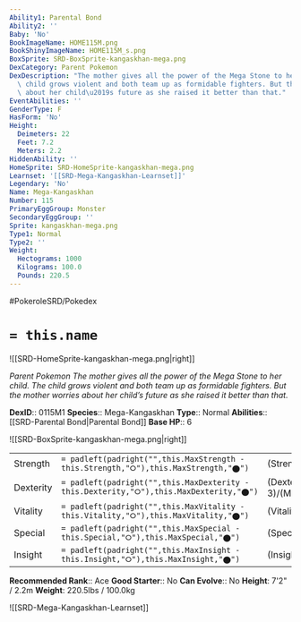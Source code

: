 ```yaml
---
Ability1: Parental Bond
Ability2: ''
Baby: 'No'
BookImageName: HOME115M.png
BookShinyImageName: HOME115M_s.png
BoxSprite: SRD-BoxSprite-kangaskhan-mega.png
DexCategory: Parent Pokemon
DexDescription: "The mother gives all the power of the Mega Stone to her child. The\
  \ child grows violent and both team up as formidable fighters. But the mother worries\
  \ about her child\u2019s future as she raised it better than that."
EventAbilities: ''
GenderType: F
HasForm: 'No'
Height:
  Deimeters: 22
  Feet: 7.2
  Meters: 2.2
HiddenAbility: ''
HomeSprite: SRD-HomeSprite-kangaskhan-mega.png
Learnset: '[[SRD-Mega-Kangaskhan-Learnset]]'
Legendary: 'No'
Name: Mega-Kangaskhan
Number: 115
PrimaryEggGroup: Monster
SecondaryEggGroup: ''
Sprite: kangaskhan-mega.png
Type1: Normal
Type2: ''
Weight:
  Hectograms: 1000
  Kilograms: 100.0
  Pounds: 220.5
---
```


#PokeroleSRD/Pokedex

# `= this.name`

![[SRD-HomeSprite-kangaskhan-mega.png|right]]

*Parent Pokemon*
*The mother gives all the power of the Mega Stone to her child. The child grows violent and both team up as formidable fighters. But the mother worries about her child’s future as she raised it better than that.*

**DexID**:: 0115M1
**Species**:: Mega-Kangaskhan
**Type**:: Normal
**Abilities**:: [[SRD-Parental Bond|Parental Bond]]
**Base HP**:: 6

![[SRD-BoxSprite-kangaskhan-mega.png|right]]

|           |                                                                                        |                                          |
| --------- | -------------------------------------------------------------------------------------- | ---------------------------------------- |
| Strength  | `= padleft(padright("",this.MaxStrength - this.Strength,"⭘"),this.MaxStrength,"⬤")`    | (Strength::3)/(MaxStrength::7)   |
| Dexterity | `= padleft(padright("",this.MaxDexterity - this.Dexterity,"⭘"),this.MaxDexterity,"⬤")` | (Dexterity:: 3)/(MaxDexterity::6) |
| Vitality  | `= padleft(padright("",this.MaxVitality - this.Vitality,"⭘"),this.MaxVitality,"⬤")`    | (Vitality::3)/(MaxVitality::6)   |
| Special   | `= padleft(padright("",this.MaxSpecial - this.Special,"⭘"),this.MaxSpecial,"⬤")`       | (Special::2)/(MaxSpecial::4)     |
| Insight   | `= padleft(padright("",this.MaxInsight - this.Insight,"⭘"),this.MaxInsight,"⬤")`       | (Insight::3)/(MaxInsight::6)     |

**Recommended Rank**:: Ace
**Good Starter**:: No
**Can Evolve**:: No
**Height**: 7'2" / 2.2m
**Weight**: 220.5lbs / 100.0kg

![[SRD-Mega-Kangaskhan-Learnset]]